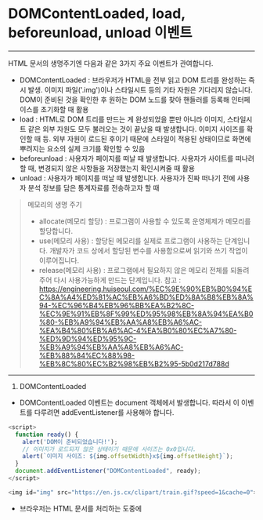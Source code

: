 # DOMContentLoaded, load, beforeunload, unload 이벤트

***

HTML 문서의 생명주기엔 다음과 같은 3가지 주요 이벤트가 관여합니다.
* DOMContentLoaded : 브라우저가 HTML을 전부 읽고 DOM 트리를 완성하는 즉시 발생. 이미지 파일('.img')이나 스타일시트 등의 기타 자원은 기다리지 않습니다.
                     DOM이 준비된 것을 확인한 후 원하는 DOM 노드를 찾아 핸들러를 등록해 인터페이스를 초기화할 때 활용
* load : HTML로 DOM 트리를 만드는 게 완성되었을 뿐만 아니라 이미지, 스타일시트 같은 외부 자원도 모두 불러오는 것이 끝났을 때 발생합니다.
         이미지 사이즈를 확인할 때 등. 외부 자원이 로드된 후이기 때문에 스타일이 적용된 상태이므로 화면에 뿌려지는 요소의 실제 크기를 확인할 수 있음
* beforeunload : 사용자가 페이지를 떠날 때 발생합니다.
                 사용자가 사이트를 떠나려 할 때, 변경되지 않은 사항들을 저장했는지 확인시켜줄 때 활용
* unload : 사용자가 페이지를 떠날 때 발생합니다.
           사용자가 진짜 떠나기 전에 사용자 분석 정보를 담은 통계자료를 전송하고자 할 때

>메모리의 생명 주기
>* allocate(메모리 할당) : 프로그램이 사용할 수 있도록 운영체제가 메모리를 할당합니다.
>* use(메모리 사용) : 할당된 메모리를 실제로 프로그램이 사용하는 단계입니다. 개발자가 코드 상에서 할당된 변수를 사용함으로써 읽기와 쓰기 작업이 이루어집니다.
>* release(메모리 사용) : 프로그램에서 필요하지 않은 메모리 전체를 되돌려주어 다시 사용가능하게 만드는 단계입니다. 
>참고 : <https://engineering.huiseoul.com/%EC%9E%90%EB%B0%94%EC%8A%A4%ED%81%AC%EB%A6%BD%ED%8A%B8%EB%8A%94-%EC%96%B4%EB%96%BB%EA%B2%8C-%EC%9E%91%EB%8F%99%ED%95%98%EB%8A%94%EA%B0%80-%EB%A9%94%EB%AA%A8%EB%A6%AC-%EA%B4%80%EB%A6%AC-4%EA%B0%80%EC%A7%80-%ED%9D%94%ED%95%9C-%EB%A9%94%EB%AA%A8%EB%A6%AC-%EB%88%84%EC%88%98-%EB%8C%80%EC%B2%98%EB%B2%95-5b0d217d788d>

***

1. DOMContentLoaded

* DOMContentLoaded 이벤트는 document 객체에서 발생합니다. 따라서 이 이벤트를 다루려면 addEventListener를 사용해야 합니다.
```js
<script>
  function ready() {
    alert('DOM이 준비되었습니다!');
    // 이미지가 로드되지 않은 상태이기 때문에 사이즈는 0x0입니다.
    alert(`이미지 사이즈: ${img.offsetWidth}x${img.offsetHeight}`);
  }
  document.addEventListener("DOMContentLoaded", ready);
</script>

<img id="img" src="https://en.js.cx/clipart/train.gif?speed=1&cache=0">
```
* 브라우저는 HTML 문서를 처리하는 도중에 <script> 태그를 만나면, DOM 트리 구성을 멈추고 <script>를 실행하기 때문에 DOMContentLoaded 이벤트 역시 <script> 안에있는 스크립트가 처리고 난 후에 발생합니다.
```js
<script>
  document.addEventListener("DOMContentLoaded", () => {
    alert("DOM이 준비되었습니다!");
  });
</script> //3

<script src="https://cdnjs.cloudflare.com/ajax/libs/lodash.js/4.3.0/lodash.js"></script> //1

<script>
  alert("라이브러리 로딩이 끝나고 인라인 스크립트가 실행되었습니다."); //2
</script>
```

***

2. window.onload : window 객체의 load 이벤트는 **스타일, 이미지 등의 리소스들이 모두 로드되었을 때** 실행됩니다. load 이벤트는 onload 프로퍼티를 통해서도 사용할 수 있습니다. (DomContentLoaded와 차이점 주의!)
```js
<script>
  window.onload = function() { // window.addEventListener('load', (event) => {와 동일합니다.
    alert('페이지 전체가 로드되었습니다.');
    // 이번엔 이미지가 제대로 불러와 진 후에 얼럿창이 실행됩니다.
    alert(`이미지 사이즈: ${img.offsetWidth}x${img.offsetHeight}`);
  };
</script>

<img id="img" src="https://en.js.cx/clipart/train.gif?speed=1&cache=0">
```

3. window.onunload : window 객체의 unload 이벤트는 사용자가 페이지를 떠날 때, 즉 문서를 완전히 닫을 때 실행됩니다. unload 이벤트에선 팝업창을 닫는 것과 같은 딜레이가 없는 작업을 수행할 수 있습니다.
```js
let analyticsData = { /* 분석 정보가 담긴 객체 */ };

window.addEventListener("unload", function() {
  navigator.sendBeacon("/analytics", JSON.stringify(analyticsData));
};
```
>navigator.sendBeacon(url, data) : unload가 페이지를 떠날 때 실행되는 점을 활용한 메서드로, 다른페이지로 전환 시 데이터(64kb이하)를 백그라운드에서 전송하며 서버로 전송되기 떄문에 딜레이가 없습니다.

***

4. window.onbeforeunload : 사용자가 현재 페이지를 떠나려할 때 추가확인요청을 할 수 있으며, beforeunload 이벤트를 **취소**하려하면 브라우저는 사용자에게 확인 요청을 실행합니다.
```js
window.onbeforeunload = function() {
  return false;
};
```
>alert 창의 메시지은 beforeunload 남용을 방지하기 위해 커스터마이징 할 수 없음

***

5. readyState : 현재 로딩 상태를 알려주며 document.readyState프로퍼티를 사용합니다. 프로퍼티 값은 다음과 같은 세 종류가 있습니다.
* loading : 문서를 불러오는 중일 때
* interactive : 문서가 완전히 불러와졌을 때
* complete : 문서를 비롯한 이미지 등의 리소스들도 모두 불러와졌을 때
```js
function work() { /*...*/ }

if (document.readyState == 'loading') {
  // 아직 로딩 중이므로 이벤트를 기다립니다.
  document.addEventListener('DOMContentLoaded', work);
} else {
  // DOM이 완성되었습니다!
  work();
}
```

*readyStatechange는 상태가 변경되었을 때 실행
```js
// 현재 상태
console.log(document.readyState);

// 상태 변경 출력
document.addEventListener('readystatechange', () => console.log(document.readyState));
```
